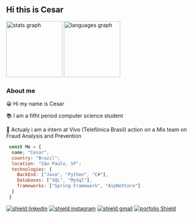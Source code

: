 ## Hi this is Cesar


<div align="left">
  <img src="https://github-readme-stats.vercel.app/api?username=CesarFSJunior&hide_title=false&hide_rank=false&show_icons=true&include_all_commits=true&count_private=true&disable_animations=false&theme=dracula&locale=en&hide_border=false" height="150" alt="stats graph"  />
  <img src="https://github-readme-stats.vercel.app/api/top-langs?username=CesarFSJunior&locale=en&hide_title=false&layout=compact&card_width=320&langs_count=5&theme=dracula&hide_border=false" height="150" alt="languages graph"  />
</div>

### About me


😀 Hi my name is Cesar

 📚 I am a fifht period computer science student 

 💼 Actualy i am a intern at Vivo (Telefônica Brasil) action on a Mis team on Fraud Analysis and Prevention

``` js
 const Me = {
  name; "Cesar",
  country: "Brazil";
  location: "São Paulo, SP"; 
  technologies: {
    BackEnd: ["Java", "Python", "C#"],
    Databases: ["SQL", "MySql"],
    frameworks: ["Spring Framework", "AspNetCore"]
  }
 }

```


<a href="https://www.linkedin.com/in/cesar-francisco/" target="_blank"><img src="https://img.shields.io/badge/LinkedIn-0077B5?style=for-the-badge&logo=linkedin&logoColor=white" alt="shield linkedin"></img></a>
<a href="https://www.instagram.com/cesar.fsj/?hl=pt-br" target="_blank"><img src="https://img.shields.io/badge/Instagram-E4405F?style=for-the-badge&logo=instagram&logoColor=white" alt="shield instagram"></img></a>
<a href="mailto:cesarfsjunior@hotmail.com" target="_blank"><img src="https://img.shields.io/badge/Gmail-D14836?style=for-the-badge&logo=gmail&logoColor=white" alt="shield gmail"></img></a>
<a href="https://cesarfsjunior.github.io/Portfolio/" target="_blank"><img src="https://img.shields.io/badge/website-000000?style=for-the-badge&logo=About.me&logoColor=white" alt="porfolio Shield"></img></a>
